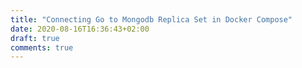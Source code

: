 ```yaml
---
title: "Connecting Go to Mongodb Replica Set in Docker Compose"
date: 2020-08-16T16:36:43+02:00
draft: true
comments: true
---
```


